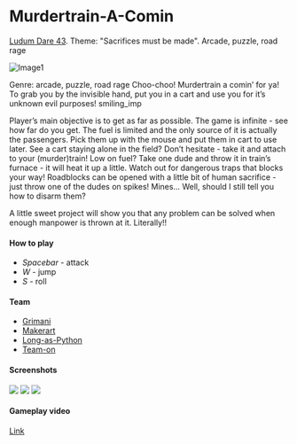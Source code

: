 # Murdertrain-A-Comin
[Ludum Dare 43](https://ldjam.com/events/ludum-dare/43/murdertrain). Theme: "Sacrifices must be made". Arcade, puzzle, road rage

![Image1](https://static.jam.vg/raw/1af/d1/z/1d61a.png)

Genre: arcade, puzzle, road rage
Choo-choo! Murdertrain a comin’ for ya! To grab you by the invisible hand, put you in a cart and use you for it’s unknown evil purposes! smiling_imp

Player’s main objective is to get as far as possible. The game is infinite - see how far do you get. The fuel is limited and the only source of it is actually the passengers. Pick them up with the mouse and put them in cart to use later. See a cart staying alone in the field? Don’t hesitate - take it and attach to your (murder)train! Low on fuel? Take one dude and throw it in train’s furnace - it will heat it up a little. Watch out for dangerous traps that blocks your way! Roadblocks can be opened with a little bit of human sacrifice - just throw one of the dudes on spikes! Mines… Well, should I still tell you how to disarm them?

A little sweet project will show you that any problem can be solved when enough manpower is thrown at it. Literally!!

#### How to play
 * *Spacebar* - attack
 * *W* - jump
 * *S* - roll

#### Team
 * [Grimani](https://ldjam.com/users/grimani)
 * [Makerart](https://ldjam.com/users/makerart)
 * [Long-as-Python](https://ldjam.com/users/long-as-python)
 * [Team-on](https://ldjam.com/users/team-on)
 
#### Screenshots
![](readme/img1.png) 
![](readme/img2.png) 
![](readme/img3.png) 

#### Gameplay video
[Link](https://www.youtube.com/watch?v=YLNo_HohK5Y)
